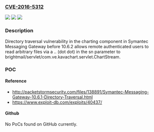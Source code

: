 ### [CVE-2016-5312](https://cve.mitre.org/cgi-bin/cvename.cgi?name=CVE-2016-5312)
![](https://img.shields.io/static/v1?label=Product&message=n%2Fa&color=blue)
![](https://img.shields.io/static/v1?label=Version&message=n%2Fa&color=blue)
![](https://img.shields.io/static/v1?label=Vulnerability&message=n%2Fa&color=brighgreen)

### Description

Directory traversal vulnerability in the charting component in Symantec Messaging Gateway before 10.6.2 allows remote authenticated users to read arbitrary files via a .. (dot dot) in the sn parameter to brightmail/servlet/com.ve.kavachart.servlet.ChartStream.

### POC

#### Reference
- http://packetstormsecurity.com/files/138891/Symantec-Messaging-Gateway-10.6.1-Directory-Traversal.html
- https://www.exploit-db.com/exploits/40437/

#### Github
No PoCs found on GitHub currently.

